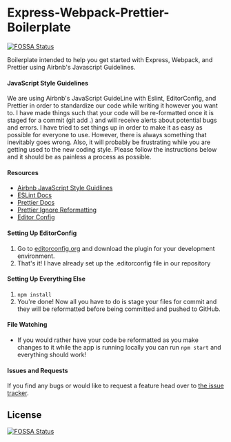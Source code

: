 # Express-Webpack-Prettier-Boilerplate
[![FOSSA Status](https://app.fossa.io/api/projects/git%2Bgithub.com%2Fdhull33%2FExpress-Webpack-Prettier-Boilerplate.svg?type=shield)](https://app.fossa.io/projects/git%2Bgithub.com%2Fdhull33%2FExpress-Webpack-Prettier-Boilerplate?ref=badge_shield)


Boilerplate intended to help you get started with Express, Webpack, and Prettier using Airbnb's Javascript Guidelines.

#### JavaScript Style Guidelines

We are using Airbnb's JavaScript GuideLine with Eslint, EditorConfig, and Prettier in order to
standardize our code while writing it however you want to. I have made things such that your code
will be re-formatted once it is staged for a commit (git add .) and will receive alerts about
potential bugs and errors. I have tried to set things up in order to make it as easy as possible
for everyone to use. However, there is always something that inevitably goes wrong. Also, it
will probably be frustrating while you are getting used to the new coding style.
Please follow the instructions below and it should be as painless a process as possible.

#### Resources

- [Airbnb JavaScript Style Guidlines](https://github.com/airbnb/javascript)
- [ESLint Docs](https://eslint.org/docs/user-guide/getting-started)
- [Prettier Docs](https://prettier.io/docs/en/index.html)
- [Prettier Ignore Reformatting](https://prettier.io/docs/en/ignore.html)
- [Editor Config](https://editorconfig.org/#download)

#### Setting Up EditorConfig

1. Go to [editorconfig.org](https://editorconfig.org/#download) and download the plugin for your
   development environment.
2. That's it! I have already set up the .editorconfig file in our repository

#### Setting Up Everything Else

1. `npm install`
2. You're done! Now all you have to do is stage your files for commit and they will be
   reformatted before being committed and pushed to GitHub.

#### File Watching

- If you would rather have your code be reformatted as you make changes to it while the app is
  running locally you can run `npm start` and everything should work!

#### Issues and Requests

If you find any bugs or would like to request a feature head over to [the issue tracker](https://github.com/dhull33/Express-Webpack-Prettier-Boilerplate/issues).


## License
[![FOSSA Status](https://app.fossa.io/api/projects/git%2Bgithub.com%2Fdhull33%2FExpress-Webpack-Prettier-Boilerplate.svg?type=large)](https://app.fossa.io/projects/git%2Bgithub.com%2Fdhull33%2FExpress-Webpack-Prettier-Boilerplate?ref=badge_large)